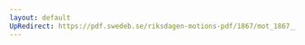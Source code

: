 ```yaml
---
layout: default
UpRedirect: https://pdf.swedeb.se/riksdagen-motions-pdf/1867/mot_1867__ak__00139.pdf
---
```

